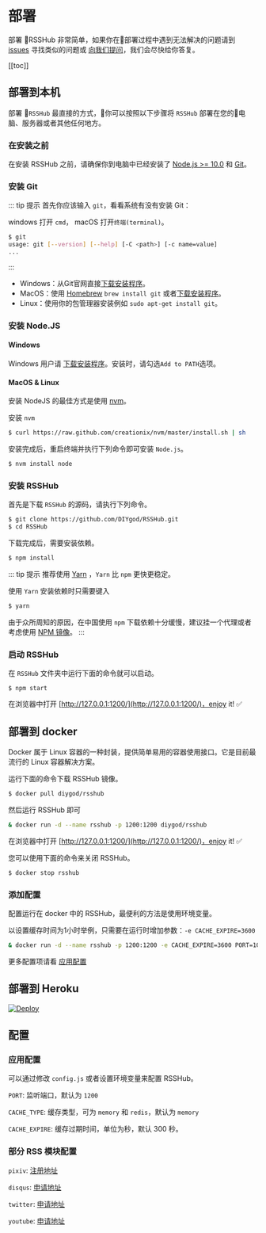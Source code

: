 # 部署

部署 RSSHub 非常简单，如果你在部署过程中遇到无法解决的问题请到 [issues](https://github.com/DIYgod/RSSHub/issues) 寻找类似的问题或 [向我们提问](https://github.com/DIYgod/RSSHub/issues/new)，我们会尽快给你答复。

[[toc]]

## 部署到本机

部署 `RSSHub` 最直接的方式，你可以按照以下步骤将 `RSSHub` 部署在您的电脑、服务器或者其他任何地方。

### 在安装之前

在安装 RSSHub 之前，请确保你到电脑中已经安装了 [Node.js >= 10.0](https://nodejs.org/) 和 [Git](https://git-scm.com/)。

### 安装 Git

::: tip 提示
首先你应该输入 `git`，看看系统有没有安装 Git：

windows 打开 `cmd`， macOS 打开`终端(terminal)`。

``` bash
$ git
usage: git [--version] [--help] [-C <path>] [-c name=value]
...
```
:::

* Windows：从Git官网直接[下载安装程序](https://git-scm.com/downloads)。
* MacOS：使用 [Homebrew](https://brew.sh/) `brew install git` 或者[下载安装程序](https://git-scm.com/download/mac)。
* Linux：使用你的包管理器安装例如 `sudo apt-get install git`。

### 安装 Node.JS

#### Windows
Windows 用户请 [下载安装程序](https://nodejs.org/zh-cn/)。安装时，请勾选`Add to PATH`选项。

#### MacOS & Linux
安装 NodeJS 的最佳方式是使用 [nvm](https://github.com/creationix/nvm)。

安装 `nvm`
``` bash
$ curl https://raw.github.com/creationix/nvm/master/install.sh | sh
```

安装完成后，重启终端并执行下列命令即可安装 `Node.js`。

``` bash
$ nvm install node
```

### 安装 RSSHub

首先是下载 `RSSHub` 的源码，请执行下列命令。

``` bash
$ git clone https://github.com/DIYgod/RSSHub.git
$ cd RSSHub
```

下载完成后，需要安装依赖。

``` bash
$ npm install
```

::: tip 提示
推荐使用 [Yarn](https://yarn.bootcss.com/) ，`Yarn` 比 `npm` 更快更稳定。

使用 `Yarn` 安装依赖时只需要键入
``` bash
$ yarn
```

由于众所周知的原因，在中国使用 `npm` 下载依赖十分缓慢，建议挂一个代理或者考虑使用 [NPM 镜像](https://npm.taobao.org/)。
:::

### 启动 RSSHub

在 `RSSHub` 文件夹中运行下面的命令就可以启动。

```
$ npm start
```

在浏览器中打开 [http://127.0.0.1:1200/](http://127.0.0.1:1200/)，enjoy it! ✅

## 部署到 docker

Docker 属于 Linux 容器的一种封装，提供简单易用的容器使用接口。它是目前最流行的 Linux 容器解决方案。

运行下面的命令下载 RSSHub 镜像。

``` bash
$ docker pull diygod/rsshub
```

然后运行 RSSHub 即可

``` bash
& docker run -d --name rsshub -p 1200:1200 diygod/rsshub
```

在浏览器中打开 [http://127.0.0.1:1200/](http://127.0.0.1:1200/)，enjoy it! ✅

您可以使用下面的命令来关闭 RSSHub。

``` bash
$ docker stop rsshub
```

### 添加配置

配置运行在 docker 中的 RSSHub，最便利的方法是使用环境变量。

以设置缓存时间为1小时举例，只需要在运行时增加参数：`-e CACHE_EXPIRE=3600`

``` bash
& docker run -d --name rsshub -p 1200:1200 -e CACHE_EXPIRE=3600 PORT=1000 diygod/rsshub
```

更多配置项请看 [应用配置](#应用配置)

## 部署到 Heroku
[![Deploy](https://www.herokucdn.com/deploy/button.png)](https://heroku.com/deploy?template=https%3A%2F%2Fgithub.com%2FDIYgod%2FRSSHub)

## 配置

### 应用配置

可以通过修改 `config.js` 或者设置环境变量来配置 RSSHub。

`PORT`: 监听端口，默认为 `1200`

`CACHE_TYPE`: 缓存类型，可为 `memory` 和 `redis`，默认为 `memory`

`CACHE_EXPIRE`: 缓存过期时间，单位为秒，默认 300 秒。

### 部分 RSS 模块配置

`pixiv`: [注册地址](https://accounts.pixiv.net/signup)

`disqus`: [申请地址](https://disqus.com/api/applications/)

`twitter`: [申请地址](https://apps.twitter.com)

`youtube`: [申请地址](https://console.developers.google.com/)